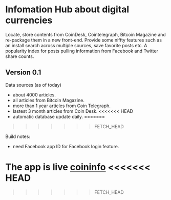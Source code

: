 Infomation Hub about digital currencies
=======================================

Locate, store contents from CoinDesk, Cointelegraph, Bitcoin Magazine and re-package them in a new front-end. Provide some niffty features such as an install search across multiple sources, save favorite posts etc. A popularity index for posts pulling information from  Facebook and Twitter share counts.

Version 0.1
-----------
Data sources (as of today)

- about 4000 articles.
- all articles from Bitcoin Magazine.
- more than 1 year articles from Coin Telegraph.
- lastest 3 month articles from Coin Desk.
<<<<<<< HEAD
- automatic database update daily.
=======
>>>>>>> FETCH_HEAD

Build notes:

- need Facebook app ID for Facebook login feature.

The app is live [coininfo](http://coininfo.herokuapp.com/)
<<<<<<< HEAD
=======

>>>>>>> FETCH_HEAD

